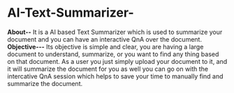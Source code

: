 # AI-Text-Summarizer-
**About--**
It is a AI based Text Summarizer which is used to summarize your document and you can have an interactive QnA over the document.
**Objective---**
Its objective is simple and clear, you are having a large document to understand, summarize, or you want to find any thing based on that document.
As a user you just simply upload your document to it, and it will summarize the document for you as well you can go on with the intercative QnA session which helps to save your time to manually find and summarize the document.
